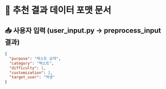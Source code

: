 # 📄 추천 결과 데이터 포맷 문서

## 📥 사용자 입력 (user_input.py → preprocess_input 결과)

```json
{
  "purpose": "텍스트 요약",
  "category": "텍스트",
  "difficulty": 1,
  "customization": 2,
  "target_user": "학생"
}

